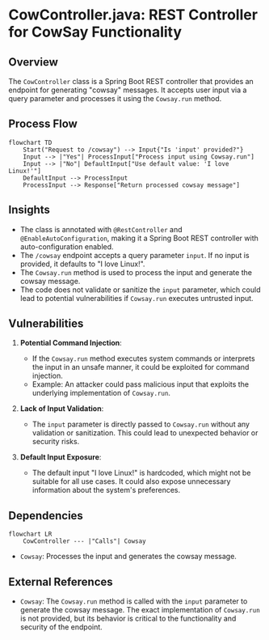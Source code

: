 # CowController.java: REST Controller for CowSay Functionality

## Overview
The `CowController` class is a Spring Boot REST controller that provides an endpoint for generating "cowsay" messages. It accepts user input via a query parameter and processes it using the `Cowsay.run` method.

## Process Flow
```mermaid
flowchart TD
    Start("Request to /cowsay") --> Input{"Is 'input' provided?"}
    Input --> |"Yes"| ProcessInput["Process input using Cowsay.run"]
    Input --> |"No"| DefaultInput["Use default value: 'I love Linux!'"]
    DefaultInput --> ProcessInput
    ProcessInput --> Response["Return processed cowsay message"]
```

## Insights
- The class is annotated with `@RestController` and `@EnableAutoConfiguration`, making it a Spring Boot REST controller with auto-configuration enabled.
- The `/cowsay` endpoint accepts a query parameter `input`. If no input is provided, it defaults to "I love Linux!".
- The `Cowsay.run` method is used to process the input and generate the cowsay message.
- The code does not validate or sanitize the `input` parameter, which could lead to potential vulnerabilities if `Cowsay.run` executes untrusted input.

## Vulnerabilities
1. **Potential Command Injection**:
   - If the `Cowsay.run` method executes system commands or interprets the input in an unsafe manner, it could be exploited for command injection.
   - Example: An attacker could pass malicious input that exploits the underlying implementation of `Cowsay.run`.

2. **Lack of Input Validation**:
   - The `input` parameter is directly passed to `Cowsay.run` without any validation or sanitization. This could lead to unexpected behavior or security risks.

3. **Default Input Exposure**:
   - The default input "I love Linux!" is hardcoded, which might not be suitable for all use cases. It could also expose unnecessary information about the system's preferences.

## Dependencies
```mermaid
flowchart LR
    CowController --- |"Calls"| Cowsay
```

- `Cowsay`: Processes the input and generates the cowsay message.

## External References
- `Cowsay`: The `Cowsay.run` method is called with the `input` parameter to generate the cowsay message. The exact implementation of `Cowsay.run` is not provided, but its behavior is critical to the functionality and security of the endpoint.
